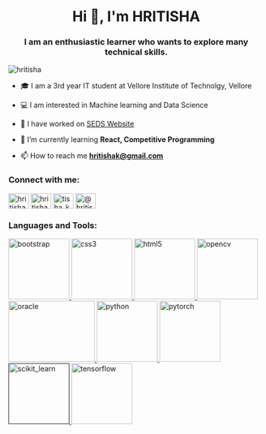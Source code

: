 <h1 align="center">Hi 👋, I'm HRITISHA</h1>
<p align="center>
  <img alt="GIF" src="https://media.giphy.com/media/fTI9mBoWLef8k/giphy.gif" width = 200/>
</p>

<h3 align="center">I am an enthusiastic learner who wants to explore many technical skills.</h3>

<p align="left"> <img src="https://komarev.com/ghpvc/?username=hritisha" alt="hritisha" /> </p>

- 🎓 I am a 3rd year IT student at Vellore Institute of Technolgy, Vellore

- 💻 I am interested in Machine learning and Data Science

- 🔭 I have worked on [SEDS Website](https://seds.netlify.com/)

- 🌱 I’m currently learning **React, Competitive Programming**

- 📫 How to reach me **hritishak@gmail.com**

<p align="left">
<h3 align="left">Connect with me:</h3>
<a href="https://www.linkedin.com/in/hritisha31/" target="blank"><img align="center" src="https://cdn.jsdelivr.net/npm/simple-icons@3.0.1/icons/linkedin.svg" alt="hritisha kataria" height="30" width="40" /></a>
<a href="https://www.facebook.com/hritisha.kataria" target="blank"><img align="center" src="https://cdn.jsdelivr.net/npm/simple-icons@3.0.1/icons/facebook.svg" alt="hritisha kataria" height="30" width="40" /></a>
<a href="https://instagram.com/tisha_kataria" target="blank"><img align="center" src="https://cdn.jsdelivr.net/npm/simple-icons@3.0.1/icons/instagram.svg" alt="tisha_kataria" height="30" width="40" /></a>
<a href="https://medium.com/@hritishak" target="blank"><img align="center" src="https://cdn.jsdelivr.net/npm/simple-icons@3.0.1/icons/medium.svg" alt="@hritishak" height="30" width="40" /></a>
</p>

<h3 align="left">Languages and Tools:</h3>
<p align="left"> <a href="https://getbootstrap.com" target="_blank"> <img src="https://devicons.github.io/devicon/devicon.git/icons/bootstrap/bootstrap-plain.svg" alt="bootstrap" width="120" height="120"/> </a> <a href="https://www.w3schools.com/css/" target="_blank"> <img src="https://devicons.github.io/devicon/devicon.git/icons/css3/css3-original-wordmark.svg" alt="css3" width="120" height="120"/> </a> <a href="https://www.w3.org/html/" target="_blank"> <img src="https://devicons.github.io/devicon/devicon.git/icons/html5/html5-original-wordmark.svg" alt="html5" width="120" height="120"/> </a> <a href="https://opencv.org/" target="_blank"> <img src="https://www.vectorlogo.zone/logos/opencv/opencv-icon.svg" alt="opencv" width="120" height="120"/> </a> <a href="https://www.oracle.com/" target="_blank"> <img src="https://devicons.github.io/devicon/devicon.git/icons/oracle/oracle-original.svg" alt="oracle" width="170" height="120"/> </a> <a href="https://www.python.org" target="_blank"> <img src="https://devicons.github.io/devicon/devicon.git/icons/python/python-original.svg" alt="python" width="120" height="120"/> </a> <a href="https://pytorch.org/" target="_blank"> <img src="https://www.vectorlogo.zone/logos/pytorch/pytorch-icon.svg" alt="pytorch" width="120" height="120"/> </a> <a href="" target="_blank"> <img src="https://upload.wikimedia.org/wikipedia/commons/0/05/Scikit_learn_logo_small.svg" alt="scikit_learn" width="120" height="120"/> </a> <a href="https://www.tensorflow.org" target="_blank"> <img src="https://www.vectorlogo.zone/logos/tensorflow/tensorflow-icon.svg" alt="tensorflow" width="120" height="120"/> </a> </p>





<!--
**HRITISHA/HRITISHA** is a ✨ _special_ ✨ repository because its `README.md` (this file) appears on your GitHub profile.

Here are some ideas to get you started:

- 🔭 I’m currently working on ...
- 🌱 I’m currently learning ...
- 👯 I’m looking to collaborate on ...
- 🤔 I’m looking for help with ...
- 💬 Ask me about ...
- 📫 How to reach me: ...
- 😄 Pronouns: ...
- ⚡ Fun fact: ...
-->

